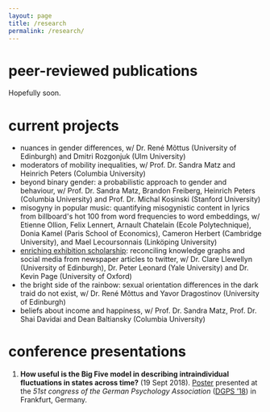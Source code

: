 ```yaml
---
layout: page
title: /research
permalink: /research/
---
```


# peer-reviewed publications

Hopefully soon.

# current projects

* nuances in gender differences, w/ Dr. René Mõttus (University of Edinburgh) and Dmitri Rozgonjuk (Ulm University)
* moderators of mobility inequalities, w/ Prof. Dr. Sandra Matz and Heinrich Peters (Columbia University)
* beyond binary gender: a probabilistic approach to gender and behaviour, w/ Prof. Dr. Sandra Matz, Brandon Freiberg, Heinrich Peters (Columbia University) and Prof. Dr. Michal Kosinski (Stanford University)
* misogyny in popular music: quantifying misogynistic content in lyrics from billboard's hot 100 from word frequencies to word embeddings, w/ Etienne Ollion, Felix Lennert, Arnault Chatelain (Ecole Polytechnique), Donia Kamel (Paris School of Economics), Cameron Herbert (Cambridge University), and Mael Lecoursonnais (Linköping University) 
* [enriching exhibition scholarship](https://www.sps.ed.ac.uk/news-events/news/new-international-project-will-map-connections-between-art-and-museum-exhibitions): reconciling knowledge graphs and social media from newspaper articles to twitter, w/ Dr. Clare Llewellyn (University of Edinburgh), Dr. Peter Leonard (Yale University) and Dr. Kevin Page (University of Oxford)
* the bright side of the rainbow: sexual orientation differences in the dark traid do not exist, w/ Dr. René Mõttus and Yavor Dragostinov (University of Edinburgh)
* beliefs about income and happiness, w/ Prof. Dr. Sandra Matz, Prof. Dr. Shai Davidai and Dean Baltiansky (Columbia University)

# conference presentations

1. **How useful is the Big Five model in describing intraindividual fluctuations in states across time?** (19 Sept 2018). [Poster](/Poster_Flip.pdf) presented at the *51st congress of the German Psychology Association* ([DGPS ’18]([https://www.cogsec2022.com/](https://www.dgps.de))) in Frankfurt, Germany.
    
